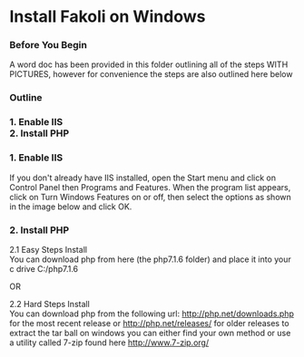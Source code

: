 Install Fakoli on Windows
==========================

<h3>Before You Begin</h3>
A word doc has been provided in this folder outlining all of the steps WITH PICTURES, however for convenience the steps are also outlined here below


<h3>Outline <h3>
1.  Enable IIS <br>
2.  Install PHP <br>



<h3> 1. Enable IIS </h3>
If you don't already have IIS installed, open the Start menu and click on Control Panel then Programs and Features. When the program list appears, click on Turn Windows Features on or off, then select the options as shown in the image below and click OK. 

<h3> 2. Install PHP </h3>

2.1 Easy Steps Install <br>
You can download php from here (the php7.1.6 folder) 
and place it into your c drive C:/php7.1.6

OR 

2.2 Hard Steps Install <br>
You can download php from the following url: 
http://php.net/downloads.php for the most recent release
or http://php.net/releases/ for older releases
to extract the tar ball on windows you can either find your own method
or use a utility called 7-zip found here http://www.7-zip.org/

